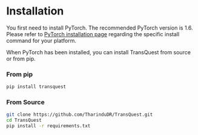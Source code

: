 # Installation
You first need to install PyTorch. The recommended PyTorch version is 1.6.
Please refer to [PyTorch installation page](https://pytorch.org/get-started/locally/#start-locally) regarding the specific install command for your platform.

When PyTorch has been installed, you can install TransQuest from source or from pip.


### From pip

```bash
pip install transquest
```

### From Source

```bash
git clone https://github.com/TharinduDR/TransQuest.git
cd TransQuest
pip install -r requirements.txt
```
